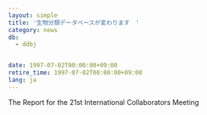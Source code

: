 ```yaml
---
layout: simple
title: '生物分類データベースが変わります　'
category: news
db:
  - ddbj


date: 1997-07-02T00:00:00+09:00
retire_time: 1997-07-02T00:00:00+09:00
lang: ja
---
```


The Report for the 21st International Collaborators Meeting
